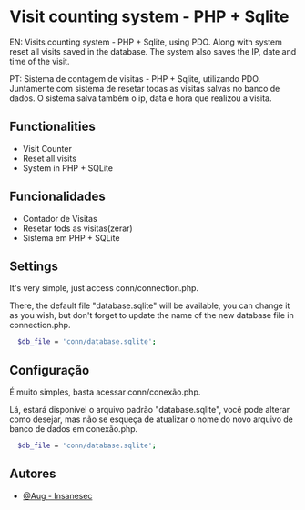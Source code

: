 
# Visit counting system - PHP + Sqlite


EN: Visits counting system - PHP + Sqlite, using PDO. Along with system reset all visits saved in the database. The system also saves the IP, date and time of the visit.

PT: Sistema de contagem de visitas - PHP + Sqlite, utilizando PDO. Juntamente com sistema de resetar todas as visitas salvas no banco de dados. O sistema salva também o ip, data e hora que realizou a visita.




## Functionalities

- Visit Counter
- Reset all visits
- System in PHP + SQLite

## Funcionalidades

- Contador de Visitas
- Resetar tods as visitas(zerar)
- Sistema em PHP +  SQLite


## Settings

It's very simple, just access conn/connection.php.

There, the default file "database.sqlite" will be available, you can change it as you wish, but don't forget to update the name of the new database file in connection.php.

```bash
  $db_file = 'conn/database.sqlite';
```




## Configuração

É muito simples, basta acessar conn/conexão.php.

Lá, estará disponível o arquivo padrão "database.sqlite", você pode alterar como desejar, mas não se esqueça de atualizar o nome do novo arquivo de banco de dados em conexão.php.

```bash
  $db_file = 'conn/database.sqlite';
```
## Autores

- [@Aug - Insanesec](https://github.com/insanesec)

